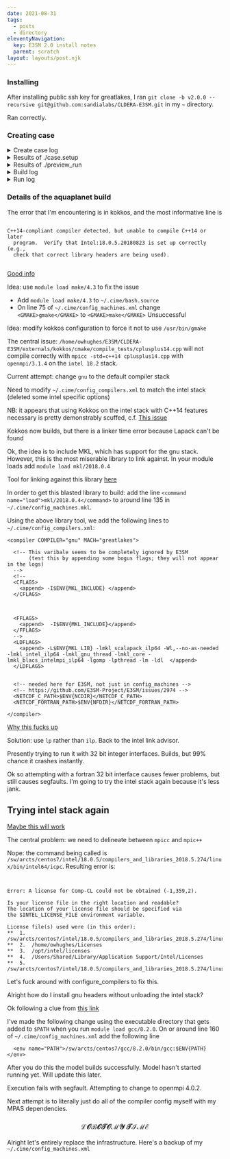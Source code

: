 ```yaml
---
date: 2021-08-31
tags:
  - posts
  - directory
eleventyNavigation:
  key: E3SM 2.0 install notes
  parent: scratch
layout: layouts/post.njk
---
```


### Installing

After installing public ssh key for greatlakes, I ran 
`git clone -b v2.0.0 --recursive git@github.com:sandialabs/CLDERA-E3SM.git` in my `~` directory.

Ran correctly.


### Creating case

<details>
<summary>Create case log</summary>

  ```
  Compset longname is 2000_XATM_XLND_XICE_XOCN_XROF_XGLC_XWAV
Compset specification file is /home/owhughes/E3SM/CLDERA-E3SM/driver-mct/cime_config/config_compsets.xml
Automatically adding SIAC to compset
Automatically adding SESP to compset
Compset forcing is 
Com forcing is present day:
ATM component is Dead atm component
LND component is Dead land component
ICE component is Dead ice component
OCN component is Dead ocean component
ROF component is Dead river component
GLC component is Dead land-ice component
WAV component is Dead wave component
IAC component is Stub iac component
ESP component is Stub external system processing (ESP) component
Pes     specification file is /home/owhughes/E3SM/CLDERA-E3SM/driver-mct/cime_config/config_pes.xml
Machine is greatlakes
Variable MAX_GPUS_PER_NODE not defined for machine greatlakes
Pes setting: grid          is a%1.9x2.5_l%1.9x2.5_oi%gx1v6_r%r05_g%null_w%null_z%null_m%gx1v6 
Pes setting: compset       is 2000_XATM_XLND_XICE_XOCN_XROF_XGLC_XWAV_SIAC_SESP 
Pes setting: tasks       is {'NTASKS_ATM': -1, 'NTASKS_ROF': -1, 'NTASKS_OCN': -1, 'NTASKS_ICE': -1, 'NTASKS_CPL': -1, 'NTASKS_LND': -1, 'NTASKS_GLC': -1, 'NTASKS_WAV': -1, 'NTASKS_IAC': -1, 'NTASKS_ESP': -1} 
Pes setting: threads     is {'NTHRDS_ATM': 1, 'NTHRDS_LND': 1, 'NTHRDS_ROF': 1, 'NTHRDS_ICE': 1, 'NTHRDS_OCN': 1, 'NTHRDS_GLC': 1, 'NTHRDS_WAV': 1, 'NTHRDS_IAC': 1, 'NTHRDS_ESP': 1, 'NTHRDS_CPL': 1} 
Pes setting: rootpe      is {'ROOTPE_ATM': 0, 'ROOTPE_ROF': 0, 'ROOTPE_ICE': 0, 'ROOTPE_OCN': 0, 'ROOTPE_CPL': 0, 'ROOTPE_LND': 0, 'ROOTPE_GLC': 0, 'ROOTPE_WAV': 0, 'ROOTPE_IAC': 0, 'ROOTPE_ESP': 0} 
Pes setting: pstrid      is {} 
Pes other settings: {}
Pes comments: none
setting additional fields from config_pes: {}
 Compset is: 2000_XATM_XLND_XICE_XOCN_XROF_XGLC_XWAV_SIAC_SESP 
 Grid is: a%1.9x2.5_l%1.9x2.5_oi%gx1v6_r%r05_g%null_w%null_z%null_m%gx1v6 
 Components in compset are: ['xatm', 'xlnd', 'xice', 'xocn', 'xrof', 'xglc', 'xwav', 'siac', 'sesp'] 
No project info available
No charge_account info available, using value from PROJECT
e3sm model version found: 1e754ed
Batch_system_type is slurm
job is case.run USER_REQUESTED_WALLTIME None USER_REQUESTED_QUEUE None WALLTIME_FORMAT %H:%M:%S
job is case.st_archive USER_REQUESTED_WALLTIME None USER_REQUESTED_QUEUE None WALLTIME_FORMAT %H:%M:%S
 Creating Case directory /home/owhughes/E3SM/X_case
  
  ```

</details>



<details>
<summary> Results of ./case.setup</summary>
  
  ```
  
  Setting resource.RLIMIT_STACK to -1 from (-1, -1)
/home/owhughes/E3SM/X_case/env_mach_specific.xml already exists, delete to replace
/home/owhughes/E3SM/X_case/env_mach_specific.xml already exists, delete to replace
job is case.run USER_REQUESTED_WALLTIME None USER_REQUESTED_QUEUE None WALLTIME_FORMAT %H:%M:%S
Creating batch scripts
Writing case.run script from input template /home/owhughes/E3SM/CLDERA-E3SM/cime_config/machines/template.case.run
Creating file .case.run
Writing case.st_archive script from input template /home/owhughes/E3SM/CLDERA-E3SM/cime_config/machines/template.st_archive
Creating file case.st_archive
Creating file .case.run.sh
Creating user_nl_xxx files for components and cpl
If an old case build already exists, might want to run 'case.build --clean' before building
Generating component namelists as part of setup
  2021-12-02 16:48:44 atm 
Create namelist for component xatm
   Calling /home/owhughes/E3SM/CLDERA-E3SM/components/xcpl_comps/xatm/cime_config/buildnml
  2021-12-02 16:48:44 lnd 
Create namelist for component xlnd
   Calling /home/owhughes/E3SM/CLDERA-E3SM/components/xcpl_comps/xlnd/cime_config/buildnml
  2021-12-02 16:48:44 ice 
Create namelist for component xice
   Calling /home/owhughes/E3SM/CLDERA-E3SM/components/xcpl_comps/xice/cime_config/buildnml
  2021-12-02 16:48:44 ocn 
Create namelist for component xocn
   Calling /home/owhughes/E3SM/CLDERA-E3SM/components/xcpl_comps/xocn/cime_config/buildnml
  2021-12-02 16:48:44 rof 
Create namelist for component xrof
   Calling /home/owhughes/E3SM/CLDERA-E3SM/components/xcpl_comps/xrof/cime_config/buildnml
  2021-12-02 16:48:44 glc 
Create namelist for component xglc
   Calling /home/owhughes/E3SM/CLDERA-E3SM/components/xcpl_comps/xglc/cime_config/buildnml
  2021-12-02 16:48:44 wav 
Create namelist for component xwav
   Calling /home/owhughes/E3SM/CLDERA-E3SM/components/xcpl_comps/xwav/cime_config/buildnml
  2021-12-02 16:48:44 iac 
Create namelist for component siac
   Calling /home/owhughes/E3SM/CLDERA-E3SM/components/stub_comps/siac/cime_config/buildnml
  2021-12-02 16:48:44 esp 
Create namelist for component sesp
   Calling /home/owhughes/E3SM/CLDERA-E3SM/components/stub_comps/sesp/cime_config/buildnml
  2021-12-02 16:48:44 cpl 
Create namelist for component drv
   Calling /home/owhughes/E3SM/CLDERA-E3SM/driver-mct/cime_config/buildnml
File not found: atm2ocn_fmapname = /home/owhughes/E3SM/CLDERA-E3SM/inputData/cpl/gridmaps/fv1.9x2.5/map_fv1.9x2.5_TO_gx1v6_aave.130322.nc, will attempt to download in check_input_data phase
File not found: atm2ocn_smapname = /home/owhughes/E3SM/CLDERA-E3SM/inputData/cpl/gridmaps/fv1.9x2.5/map_fv1.9x2.5_TO_gx1v6_blin.130322.nc, will attempt to download in check_input_data phase
File not found: atm2ocn_vmapname = /home/owhughes/E3SM/CLDERA-E3SM/inputData/cpl/gridmaps/fv1.9x2.5/map_fv1.9x2.5_TO_gx1v6_patc.130322.nc, will attempt to download in check_input_data phase
File not found: ocn2atm_fmapname = /home/owhughes/E3SM/CLDERA-E3SM/inputData/cpl/gridmaps/gx1v6/map_gx1v6_TO_fv1.9x2.5_aave.130322.nc, will attempt to download in check_input_data phase
File not found: ocn2atm_smapname = /home/owhughes/E3SM/CLDERA-E3SM/inputData/cpl/gridmaps/gx1v6/map_gx1v6_TO_fv1.9x2.5_aave.130322.nc, will attempt to download in check_input_data phase
File not found: atm2ice_fmapname = /home/owhughes/E3SM/CLDERA-E3SM/inputData/cpl/gridmaps/fv1.9x2.5/map_fv1.9x2.5_TO_gx1v6_aave.130322.nc, will attempt to download in check_input_data phase
File not found: atm2ice_smapname = /home/owhughes/E3SM/CLDERA-E3SM/inputData/cpl/gridmaps/fv1.9x2.5/map_fv1.9x2.5_TO_gx1v6_blin.130322.nc, will attempt to download in check_input_data phase
File not found: atm2ice_vmapname = /home/owhughes/E3SM/CLDERA-E3SM/inputData/cpl/gridmaps/fv1.9x2.5/map_fv1.9x2.5_TO_gx1v6_patc.130322.nc, will attempt to download in check_input_data phase
File not found: ice2atm_fmapname = /home/owhughes/E3SM/CLDERA-E3SM/inputData/cpl/gridmaps/gx1v6/map_gx1v6_TO_fv1.9x2.5_aave.130322.nc, will attempt to download in check_input_data phase
File not found: ice2atm_smapname = /home/owhughes/E3SM/CLDERA-E3SM/inputData/cpl/gridmaps/gx1v6/map_gx1v6_TO_fv1.9x2.5_aave.130322.nc, will attempt to download in check_input_data phase
File not found: lnd2rof_fmapname = /home/owhughes/E3SM/CLDERA-E3SM/inputData/lnd/clm2/mappingdata/maps/1.9x2.5/map_1.9x2.5_nomask_to_0.5x0.5_nomask_aave_da_c120522.nc, will attempt to download in check_input_data phase
File not found: rof2lnd_fmapname = /home/owhughes/E3SM/CLDERA-E3SM/inputData/lnd/clm2/mappingdata/maps/1.9x2.5/map_0.5x0.5_nomask_to_1.9x2.5_nomask_aave_da_c120709.nc, will attempt to download in check_input_data phase
File not found: atm2rof_fmapname = /home/owhughes/E3SM/CLDERA-E3SM/inputData/lnd/clm2/mappingdata/maps/1.9x2.5/map_1.9x2.5_nomask_to_0.5x0.5_nomask_aave_da_c120522.nc, will attempt to download in check_input_data phase
File not found: atm2rof_smapname = /home/owhughes/E3SM/CLDERA-E3SM/inputData/lnd/clm2/mappingdata/maps/1.9x2.5/map_1.9x2.5_nomask_to_0.5x0.5_nomask_aave_da_c120522.nc, will attempt to download in check_input_data phase
File not found: rof2ocn_fmapname = /home/owhughes/E3SM/CLDERA-E3SM/inputData/cpl/cpl6/map_r05_TO_g16_aave.120920.nc, will attempt to download in check_input_data phase
File not found: rof2ocn_liq_rmapname = /home/owhughes/E3SM/CLDERA-E3SM/inputData/cpl/cpl6/map_r05_to_gx1v6_e1000r300_090226.nc, will attempt to download in check_input_data phase
File not found: rof2ocn_ice_rmapname = /home/owhughes/E3SM/CLDERA-E3SM/inputData/cpl/cpl6/map_r05_to_gx1v6_e1000r300_090226.nc, will attempt to download in check_input_data phase
You can now run './preview_run' to get more info on how your case will be run
  ```
</details>


<details>
<summary>Results of ./preview_run</summary>
  
  ```
  CASE INFO:
  nodes: 1
  total tasks: 36
  tasks per node: 36
  thread count: 1
  ngpus per node: 0

BATCH INFO:
  FOR JOB: case.run
    ENV:
      Setting Environment LD_LIBRARY_PATH=/sw/arcts/centos7/stacks/intel/18.0.5/netcdf-fortran/4.4.5/lib:/sw/arcts/centos7/stacks/intel/18.0.5/netcdf-c/4.6.2/lib:/sw/arcts/centos7/stacks/intel/18.0.5/hdf5/1.8.21/lib:/sw/arcts/centos7/stacks/intel/18.0.5/szip/2.1.1/lib:/sw/arcts/centos7/stacks/intel/18.0.5/openmpi/3.1.4/lib:/sw/arcts/centos7/intel/18.0.5/compilers_and_libraries_2018.5.274/linux/compiler/lib/intel64:/sw/arcts/centos7/intel/18.0.5/compilers_and_libraries_2018.5.274/linux/compiler/lib/intel64_lin:/sw/arcts/centos7/intel/18.0.5/compilers_and_libraries_2018.5.274/linux/ipp/lib/intel64:/sw/arcts/centos7/intel/18.0.5/compilers_and_libraries_2018.5.274/linux/mkl/lib/intel64_lin:/sw/arcts/centos7/intel/18.0.5/compilers_and_libraries_2018.5.274/linux/tbb/lib/intel64/gcc4.7:/sw/arcts/centos7/intel/18.0.5/debugger_2018/iga/lib:/sw/arcts/centos7/intel/18.0.5/debugger_2018/libipt/intel64/lib:/sw/arcts/centos7/intel/18.0.5/compilers_and_libraries_2018.5.274/linux/daal/lib/intel64_lin:/sw/arcts/centos7/intel/18.0.5/compilers_and_libraries_2018.5.274/linux/tbb/lib/intel64_lin/gcc4.4:/opt/slurm/lib64::
      Setting Environment NETCDF_C_PATH=/sw/arcts/centos7/stacks/intel/18.0.5/netcdf-c/4.6.2
      Setting Environment NETCDF_FORTRAN_PATH=/sw/arcts/centos7/stacks/intel/18.0.5/netcdf-fortran/4.4.5
      Setting Environment OMP_NUM_THREADS=1
      Setting Environment OMP_STACKSIZE=256M

    SUBMIT CMD:
      sbatch -t 00:20:00 --mail-type END --mail-type FAIL .case.run --resubmit

    MPIRUN (job=case.run):
      mpiexec -n 36 /scratch/cjablono_root/cjablono1/owhughes/E3SM/E3SMv2/X_case/bld/e3sm.exe   >> e3sm.log.$LID 2>&1 


  ```
  
  
</details>


<details>
<summary>Build log</summary>
  
  
  
  ```
Building case in directory /home/owhughes/E3SM/X_case
sharedlib_only is False
model_only is False
Setting resource.RLIMIT_STACK to -1 from (-1, -1)
Generating component namelists as part of build
  2021-12-02 16:57:58 atm 
Create namelist for component xatm
   Calling /home/owhughes/E3SM/CLDERA-E3SM/components/xcpl_comps/xatm/cime_config/buildnml
  2021-12-02 16:57:58 lnd 
Create namelist for component xlnd
   Calling /home/owhughes/E3SM/CLDERA-E3SM/components/xcpl_comps/xlnd/cime_config/buildnml
  2021-12-02 16:57:58 ice 
Create namelist for component xice
   Calling /home/owhughes/E3SM/CLDERA-E3SM/components/xcpl_comps/xice/cime_config/buildnml
  2021-12-02 16:57:58 ocn 
Create namelist for component xocn
   Calling /home/owhughes/E3SM/CLDERA-E3SM/components/xcpl_comps/xocn/cime_config/buildnml
  2021-12-02 16:57:58 rof 
Create namelist for component xrof
   Calling /home/owhughes/E3SM/CLDERA-E3SM/components/xcpl_comps/xrof/cime_config/buildnml
  2021-12-02 16:57:58 glc 
Create namelist for component xglc
   Calling /home/owhughes/E3SM/CLDERA-E3SM/components/xcpl_comps/xglc/cime_config/buildnml
  2021-12-02 16:57:58 wav 
Create namelist for component xwav
   Calling /home/owhughes/E3SM/CLDERA-E3SM/components/xcpl_comps/xwav/cime_config/buildnml
  2021-12-02 16:57:58 iac 
Create namelist for component siac
   Calling /home/owhughes/E3SM/CLDERA-E3SM/components/stub_comps/siac/cime_config/buildnml
  2021-12-02 16:57:58 esp 
Create namelist for component sesp
   Calling /home/owhughes/E3SM/CLDERA-E3SM/components/stub_comps/sesp/cime_config/buildnml
  2021-12-02 16:57:58 cpl 
Create namelist for component drv
   Calling /home/owhughes/E3SM/CLDERA-E3SM/driver-mct/cime_config/buildnml
File not found: atm2ocn_fmapname = /home/owhughes/E3SM/CLDERA-E3SM/inputData/cpl/gridmaps/fv1.9x2.5/map_fv1.9x2.5_TO_gx1v6_aave.130322.nc, will attempt to download in check_input_data phase
File not found: atm2ocn_smapname = /home/owhughes/E3SM/CLDERA-E3SM/inputData/cpl/gridmaps/fv1.9x2.5/map_fv1.9x2.5_TO_gx1v6_blin.130322.nc, will attempt to download in check_input_data phase
File not found: atm2ocn_vmapname = /home/owhughes/E3SM/CLDERA-E3SM/inputData/cpl/gridmaps/fv1.9x2.5/map_fv1.9x2.5_TO_gx1v6_patc.130322.nc, will attempt to download in check_input_data phase
File not found: ocn2atm_fmapname = /home/owhughes/E3SM/CLDERA-E3SM/inputData/cpl/gridmaps/gx1v6/map_gx1v6_TO_fv1.9x2.5_aave.130322.nc, will attempt to download in check_input_data phase
File not found: ocn2atm_smapname = /home/owhughes/E3SM/CLDERA-E3SM/inputData/cpl/gridmaps/gx1v6/map_gx1v6_TO_fv1.9x2.5_aave.130322.nc, will attempt to download in check_input_data phase
File not found: atm2ice_fmapname = /home/owhughes/E3SM/CLDERA-E3SM/inputData/cpl/gridmaps/fv1.9x2.5/map_fv1.9x2.5_TO_gx1v6_aave.130322.nc, will attempt to download in check_input_data phase
File not found: atm2ice_smapname = /home/owhughes/E3SM/CLDERA-E3SM/inputData/cpl/gridmaps/fv1.9x2.5/map_fv1.9x2.5_TO_gx1v6_blin.130322.nc, will attempt to download in check_input_data phase
File not found: atm2ice_vmapname = /home/owhughes/E3SM/CLDERA-E3SM/inputData/cpl/gridmaps/fv1.9x2.5/map_fv1.9x2.5_TO_gx1v6_patc.130322.nc, will attempt to download in check_input_data phase
File not found: ice2atm_fmapname = /home/owhughes/E3SM/CLDERA-E3SM/inputData/cpl/gridmaps/gx1v6/map_gx1v6_TO_fv1.9x2.5_aave.130322.nc, will attempt to download in check_input_data phase
File not found: ice2atm_smapname = /home/owhughes/E3SM/CLDERA-E3SM/inputData/cpl/gridmaps/gx1v6/map_gx1v6_TO_fv1.9x2.5_aave.130322.nc, will attempt to download in check_input_data phase
File not found: lnd2rof_fmapname = /home/owhughes/E3SM/CLDERA-E3SM/inputData/lnd/clm2/mappingdata/maps/1.9x2.5/map_1.9x2.5_nomask_to_0.5x0.5_nomask_aave_da_c120522.nc, will attempt to download in check_input_data phase
File not found: rof2lnd_fmapname = /home/owhughes/E3SM/CLDERA-E3SM/inputData/lnd/clm2/mappingdata/maps/1.9x2.5/map_0.5x0.5_nomask_to_1.9x2.5_nomask_aave_da_c120709.nc, will attempt to download in check_input_data phase
File not found: atm2rof_fmapname = /home/owhughes/E3SM/CLDERA-E3SM/inputData/lnd/clm2/mappingdata/maps/1.9x2.5/map_1.9x2.5_nomask_to_0.5x0.5_nomask_aave_da_c120522.nc, will attempt to download in check_input_data phase
File not found: atm2rof_smapname = /home/owhughes/E3SM/CLDERA-E3SM/inputData/lnd/clm2/mappingdata/maps/1.9x2.5/map_1.9x2.5_nomask_to_0.5x0.5_nomask_aave_da_c120522.nc, will attempt to download in check_input_data phase
File not found: rof2ocn_fmapname = /home/owhughes/E3SM/CLDERA-E3SM/inputData/cpl/cpl6/map_r05_TO_g16_aave.120920.nc, will attempt to download in check_input_data phase
File not found: rof2ocn_liq_rmapname = /home/owhughes/E3SM/CLDERA-E3SM/inputData/cpl/cpl6/map_r05_to_gx1v6_e1000r300_090226.nc, will attempt to download in check_input_data phase
File not found: rof2ocn_ice_rmapname = /home/owhughes/E3SM/CLDERA-E3SM/inputData/cpl/cpl6/map_r05_to_gx1v6_e1000r300_090226.nc, will attempt to download in check_input_data phase
Building gptl with output to file /scratch/cjablono_root/cjablono1/owhughes/E3SM/E3SMv2/X_case/bld/gptl.bldlog.211202-165757
   Calling /home/owhughes/E3SM/CLDERA-E3SM/share/build/buildlib.gptl
Building mct with output to file /scratch/cjablono_root/cjablono1/owhughes/E3SM/E3SMv2/X_case/bld/mct.bldlog.211202-165757
   Calling /home/owhughes/E3SM/CLDERA-E3SM/cime/src/build_scripts/buildlib.mct
Building pio with output to file /scratch/cjablono_root/cjablono1/owhughes/E3SM/E3SMv2/X_case/bld/pio.bldlog.211202-165757
   Calling /home/owhughes/E3SM/CLDERA-E3SM/cime/src/build_scripts/buildlib.pio
Building csm_share with output to file /scratch/cjablono_root/cjablono1/owhughes/E3SM/E3SMv2/X_case/bld/csm_share.bldlog.211202-165757
   Calling /home/owhughes/E3SM/CLDERA-E3SM/share/build/buildlib.csm_share
Component csm_share build complete with 20 warnings
Configuring full e3sm model with output to file /scratch/cjablono_root/cjablono1/owhughes/E3SM/E3SMv2/X_case/bld/e3sm.bldlog.211202-165757
   Calling cmake directly, see top of log file for specific call
Building e3sm model with output to file /scratch/cjablono_root/cjablono1/owhughes/E3SM/E3SMv2/X_case/bld/e3sm.bldlog.211202-165757
   Calling make, see top of log file for specific call
Total build time: 192.428459 seconds
MODEL BUILD HAS FINISHED SUCCESSFULLY
  
  
  ```

</details>

<details>
<summary> Run log</summary>
  
  ```
  2021-12-02 17:35:20 CASE.RUN BEGINS HERE
2021-12-02 17:35:20 RUN_MODEL BEGINS HERE
2021-12-02 17:35:20 PRE_RUN_CHECK BEGINS HERE
Setting resource.RLIMIT_STACK to -1 from (-1, -1)
2021-12-02 17:35:21 NAMELIST CREATION BEGINS HERE
Generating namelists for /home/owhughes/E3SM/X_case
  2021-12-02 17:35:21 atm 
Create namelist for component xatm
   Calling /home/owhughes/E3SM/CLDERA-E3SM/components/xcpl_comps/xatm/cime_config/buildnml
  2021-12-02 17:35:21 lnd 
Create namelist for component xlnd
   Calling /home/owhughes/E3SM/CLDERA-E3SM/components/xcpl_comps/xlnd/cime_config/buildnml
  2021-12-02 17:35:21 ice 
Create namelist for component xice
   Calling /home/owhughes/E3SM/CLDERA-E3SM/components/xcpl_comps/xice/cime_config/buildnml
  2021-12-02 17:35:21 ocn 
Create namelist for component xocn
   Calling /home/owhughes/E3SM/CLDERA-E3SM/components/xcpl_comps/xocn/cime_config/buildnml
  2021-12-02 17:35:21 rof 
Create namelist for component xrof
   Calling /home/owhughes/E3SM/CLDERA-E3SM/components/xcpl_comps/xrof/cime_config/buildnml
  2021-12-02 17:35:21 glc 
Create namelist for component xglc
   Calling /home/owhughes/E3SM/CLDERA-E3SM/components/xcpl_comps/xglc/cime_config/buildnml
  2021-12-02 17:35:21 wav 
Create namelist for component xwav
   Calling /home/owhughes/E3SM/CLDERA-E3SM/components/xcpl_comps/xwav/cime_config/buildnml
  2021-12-02 17:35:21 iac 
Create namelist for component siac
   Calling /home/owhughes/E3SM/CLDERA-E3SM/components/stub_comps/siac/cime_config/buildnml
  2021-12-02 17:35:21 esp 
Create namelist for component sesp
   Calling /home/owhughes/E3SM/CLDERA-E3SM/components/stub_comps/sesp/cime_config/buildnml
  2021-12-02 17:35:21 cpl 
Create namelist for component drv
   Calling /home/owhughes/E3SM/CLDERA-E3SM/driver-mct/cime_config/buildnml
2021-12-02 17:35:21 NAMELIST CREATION HAS FINISHED
-------------------------------------------------------------------------
 - Prestage required restarts into /scratch/cjablono_root/cjablono1/owhughes/E3SM/E3SMv2/X_case/run
 - Case input data directory (DIN_LOC_ROOT) is /home/owhughes/E3SM/CLDERA-E3SM/inputData 
 - Checking for required input datasets in DIN_LOC_ROOT
-------------------------------------------------------------------------
2021-12-02 17:35:21 PRE_RUN_CHECK HAS FINISHED
run command is mpiexec -n 36 /scratch/cjablono_root/cjablono1/owhughes/E3SM/E3SMv2/X_case/bld/e3sm.exe   >> e3sm.log.$LID 2>&1  
2021-12-02 17:35:21 SAVE_PRERUN_PROVENANCE BEGINS HERE
Setting resource.RLIMIT_STACK to -1 from (-1, -1)
2021-12-02 17:35:22 SAVE_PRERUN_PROVENANCE HAS FINISHED
2021-12-02 17:35:22 MODEL EXECUTION BEGINS HERE
2021-12-02 17:35:38 MODEL EXECUTION HAS FINISHED
2021-12-02 17:35:38 POST_RUN_CHECK BEGINS HERE
2021-12-02 17:35:38 POST_RUN_CHECK HAS FINISHED
2021-12-02 17:35:38 RUN_MODEL HAS FINISHED
2021-12-02 17:35:38 GET_TIMING BEGINS HERE
2021-12-02 17:35:38 GET_TIMING HAS FINISHED
2021-12-02 17:35:38 SAVE_POSTRUN_PROVENANCE BEGINS HERE
2021-12-02 17:35:38 SAVE_POSTRUN_PROVENANCE HAS FINISHED
check for resubmit
dout_s False 
mach greatlakes 
resubmit_num 0
2021-12-02 17:35:38 CASE.RUN HAS FINISHED
  
  
  ```

</details>


### Details of the aquaplanet build

The error that I'm encountering is in kokkos, and the most informative line is

```   

C++14-compliant compiler detected, but unable to compile C++14 or later
  program.  Verify that Intel:18.0.5.20180823 is set up correctly (e.g.,
  check that correct library headers are being used). 
  
  ```
  
  
[Good info](https://github.com/kokkos/kokkos/pull/3809)

Idea: use `module load make/4.3` to fix the issue


* Add `module load make/4.3` to `~/.cime/bash.source`
* On line 75 of `~/.cime/config_machines.xml` change `<GMAKE>gmake</GMAKE>` to `<GMAKE>make</GMAKE>`
Unsuccessful


Idea: modify kokkos configuration to force it not to use `/usr/bin/gmake` 


The central issue:
`/home/owhughes/E3SM/CLDERA-E3SM/externals/kokkos/cmake/compile_tests/cplusplus14.cpp` will not compile
correctly with `mpicc -std=c++14 cplusplus14.cpp` with `openmpi/3.1.4` on the `intel 18.2` stack.

Current attempt: change `gnu` to the default compiler stack 

Need to modify `~/.cime/config_compilers.xml` to match the intel stack (deleted some intel specific options)

NB: it appears that using Kokkos on the intel stack with C++14 features necessary is
pretty demonstrably scuffed, c.f. [This issue](https://github.com/trilinos/Trilinos/issues/8710)

Kokkos now builds, but there is a linker time error because Lapack can't be found

Ok, the idea is to include MKL, which has support for the gnu stack.
However, this is the most miserable library to link against.
In your module loads add `module load mkl/2018.0.4`




Tool for linking against this library [here](https://www.intel.com/content/www/us/en/developer/tools/oneapi/onemkl-link-line-advisor.html)


In order to get this blasted library to build:
add the line `<command name="load">mkl/2018.0.4</command>` to around line 135 in `~/.cime/config_machines.mkl`.

Using the above library tool, we add the following lines to `~/.cime/config_compilers.xml`:

```
<compiler COMPILER="gnu" MACH="greatlakes">

  <!-- This varibale seems to be completely ignored by E3SM 
       (test this by appending some bogus flags; they will not appear in the logs)
  -->
  <!-- 
  <CFLAGS>
    <append> -I$ENV{MKL_INCLUDE} </append> 
  </CFLAGS>
  

  
  <FFLAGS>
    <append>  -I$ENV{MKL_INCLUDE}</append>
  </FFLAGS>
  -->
  <LDFLAGS>
    <append> -L$ENV{MKL_LIB} -lmkl_scalapack_ilp64 -Wl,--no-as-needed -lmkl_intel_ilp64 -lmkl_gnu_thread -lmkl_core -lmkl_blacs_intelmpi_ilp64 -lgomp -lpthread -lm -ldl  </append>
  </LDFLAGS>


  <!-- needed here for E3SM, not just in config_machines -->
  <!-- https://github.com/E3SM-Project/E3SM/issues/2974 -->
  <NETCDF_C_PATH>$ENV{NCDIR}</NETCDF_C_PATH>
  <NETCDF_FORTRAN_PATH>$ENV{NFDIR}</NETCDF_FORTRAN_PATH>

</compiler>

```


[Why this fucks up](https://community.intel.com/t5/Intel-oneAPI-Math-Kernel-Library/problem-with-dgetrf/td-p/818787)

Solution: use `lp` rather than `ilp`. Back to the intel link advisor.

Presently trying to run it with 32 bit integer interfaces. Builds, but 99% chance it crashes instantly.


Ok so attempting with a fortran 32 bit interface causes fewer problems, but still causes segfaults. I'm going to try the intel stack
again because it's less jank.


## Trying intel stack again

[Maybe this will work](https://community.intel.com/t5/Intel-C-Compiler/icpc-c-fail-std-c-14-with-gcc-version-4-8-5/td-p/1153327)


The central problem: we need to delineate between `mpicc` and `mpic++`

Nope: the command being called is `/sw/arcts/centos7/intel/18.0.5/compilers_and_libraries_2018.5.274/linux/bin/intel64/icpc`. Resulting error is:

```


Error: A license for Comp-CL could not be obtained (-1,359,2).

Is your license file in the right location and readable?
The location of your license file should be specified via
the $INTEL_LICENSE_FILE environment variable.

License file(s) used were (in this order):
**  1.  /sw/arcts/centos7/intel/18.0.5/compilers_and_libraries_2018.5.274/linux/bin/intel64/../../Licenses
**  2.  /home/owhughes/Licenses
**  3.  /opt/intel/licenses
**  4.  /Users/Shared/Library/Application Support/Intel/Licenses
**  5.  /sw/arcts/centos7/intel/18.0.5/compilers_and_libraries_2018.5.274/linux/bin/intel64/*.lic

```

Let's fuck around with configure_compilers to fix this.

Alright how do I install gnu headers without unloading the intel stack?

Ok following a clue from [this link](https://stackoverflow.com/questions/46355820/compiling-c-code-with-intel-compiler-on-mac-error-expected-an-identifier)


I've made the following change using the executable directory that gets added to `$PATH` when you run `module load gcc/8.2.0`.
On or around line 160 of `~/.cime/config_machines.xml` add the following line
```
  <env name="PATH">/sw/arcts/centos7/gcc/8.2.0/bin/gcc:$ENV{PATH}</env>
```

After you do this the model builds successfully. Model hasn't started running yet. Will update this later.


Execution fails with segfault. Attempting to change to openmpi 4.0.2.

Next attempt is to literally just do all of the compiler config myself with my MPAS dependencies.


### $$ \mathscr{LOBOTOMY}\ \mathscr{TIME} $$


Alright let's entirely replace the infrastructure. Here's a backup of my `~/.cime/config_machines.xml`


